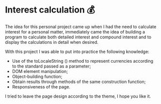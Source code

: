 #    Interest calculation :moneybag:  

The idea for this personal project came up when I had the need to calculate interest for a personal matter, immediately came the idea of building a program to calculate both detailed interest and compound interest and to display the calculations in detail when desired.

 With this project I was able to put into practice the following knowledge: 

-  Use of the toLocaleString () method to represent currencies according to the standard passed as a parameter;
-  DOM element manipulation;
-  Object-building function;
-  Obtain results through methods of the same construction function; 
-  Responsiveness of the page.

 I tried to leave the page design according to the theme, I hope you like it.
